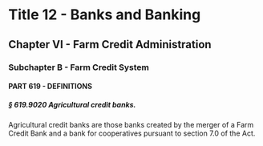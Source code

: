 
# Title 12 - Banks and Banking
## Chapter VI - Farm Credit Administration
### Subchapter B - Farm Credit System
#### PART 619 - DEFINITIONS
##### § 619.9020 Agricultural credit banks.

Agricultural credit banks are those banks created by the merger of a Farm Credit Bank and a bank for cooperatives pursuant to section 7.0 of the Act.
